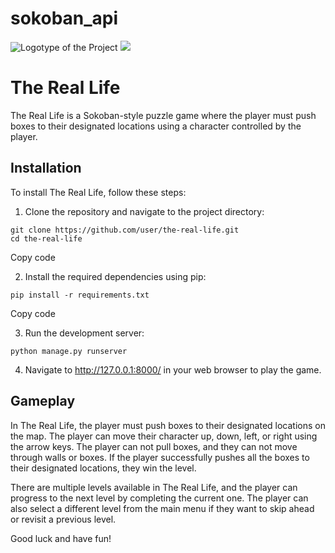 # sokoban_api
![Logotype of the Project](./logotype.svg)
<img src="./logotype.svg">
# The Real Life

The Real Life is a Sokoban-style puzzle game where the player must push boxes to their designated locations using a character controlled by the player.

## Installation

To install The Real Life, follow these steps:

1. Clone the repository and navigate to the project directory:

```
git clone https://github.com/user/the-real-life.git
cd the-real-life
```

Copy code

2. Install the required dependencies using pip:

```
pip install -r requirements.txt
```

Copy code

3. Run the development server:

```
python manage.py runserver
```

4. Navigate to http://127.0.0.1:8000/ in your web browser to play the game.

## Gameplay

In The Real Life, the player must push boxes to their designated locations on the map. The player can move their character up, down, left, or right using the arrow keys. The player can not pull boxes, and they can not move through walls or boxes. If the player successfully pushes all the boxes to their designated locations, they win the level.

There are multiple levels available in The Real Life, and the player can progress to the next level by completing the current one. The player can also select a different level from the main menu if they want to skip ahead or revisit a previous level.

Good luck and have fun!
